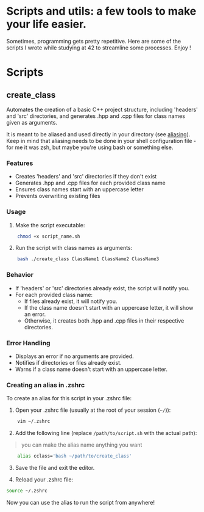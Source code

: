 # Scripts and utils: a few tools to make your life easier. 
Sometimes, programming gets pretty repetitive. Here are some of the scripts I wrote while studying at 42 to streamline some processes. Enjoy !

# Scripts

## create_class

Automates the creation of a basic C++ project structure, including 'headers' and 'src' directories, and generates .hpp and .cpp files for class names given as arguments. 

It is meant to be aliased and used directly in your directory (see [aliasing](#creating-an-alias-in-zshrc)). Keep in mind that aliasing needs to be done in your shell configuration file - for me it was zsh, but maybe you're using bash or something else.

### Features

- Creates 'headers' and 'src' directories if they don't exist
- Generates .hpp and .cpp files for each provided class name
- Ensures class names start with an uppercase letter
- Prevents overwriting existing files

### Usage

1. Make the script executable:

```bash
	chmod +x script_name.sh
```
2. Run the script with class names as arguments:

```bash
	bash ./create_class ClassName1 ClassName2 ClassName3
```

### Behavior

- If 'headers' or 'src' directories already exist, the script will notify you.
- For each provided class name:
	- If files already exist, it will notify you.
	- If the class name doesn't start with an uppercase letter, it will show an error.
	- Otherwise, it creates both .hpp and .cpp files in their respective directories.

### Error Handling

- Displays an error if no arguments are provided.
- Notifies if directories or files already exist.
- Warns if a class name doesn't start with an uppercase letter.

### Creating an alias in .zshrc

To create an alias for this script in your .zshrc file:

1. Open your .zshrc file (usually at the root of your session (`~/`)):

```bash
	vim ~/.zshrc
```

2. Add the following line (replace `/path/to/script.sh` with the actual path):
> you can make the alias name anything you want
```bash
	alias cclass='bash ~/path/to/create_class'
```

3. Save the file and exit the editor.

4. Reload your .zshrc file:

```bash
source ~/.zshrc
```
Now you can use the alias to run the script from anywhere!
